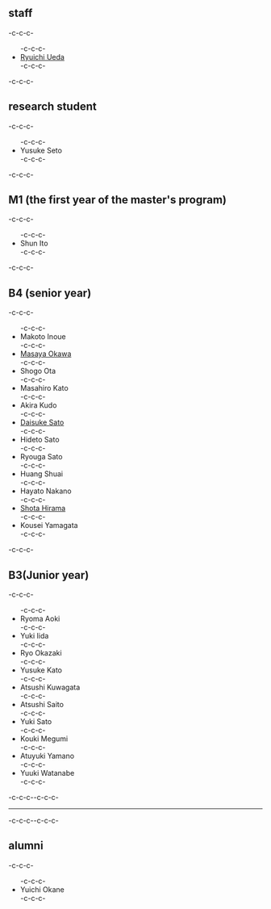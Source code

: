 <h2>staff</h2>-c-c-c-<ul>-c-c-c- 	<li id="ryuichiueda"><a href="http://lab.ueda.asia/?page_id=42">Ryuichi Ueda</a></li>-c-c-c-</ul>-c-c-c-<h2>research student</h2>-c-c-c-<ul>-c-c-c- 	<li>Yusuke Seto</li>-c-c-c-</ul>-c-c-c-<h2>M1 (the first year of the master's program)</h2>-c-c-c-<ul>-c-c-c- 	<li>Shun Ito</li>-c-c-c-</ul>-c-c-c-<h2>B4 (senior year)</h2>-c-c-c-<ul>-c-c-c- 	<li>Makoto Inoue</li>-c-c-c- 	<li><a href="http://routecompass.net/member/okawa/" target="_blank" rel="noopener noreferrer">Masaya Okawa</a></li>-c-c-c- 	<li>Shogo Ota</li>-c-c-c- 	<li>Masahiro Kato</li>-c-c-c- 	<li>Akira Kudo</li>-c-c-c- 	<li><a href="https://tiryoh.com/blog/about" target="_blank" rel="noopener noreferrer">Daisuke Sato</a></li>-c-c-c- 	<li>Hideto Sato</li>-c-c-c- 	<li>Ryouga Sato</li>-c-c-c- 	<li>Huang Shuai</li>-c-c-c- 	<li>Hayato Nakano</li>-c-c-c- 	<li><a href="http://habatafuture.hatenablog.jp/" target="_blank" rel="noopener noreferrer">Shota Hirama</a></li>-c-c-c- 	<li>Kousei Yamagata</li>-c-c-c-</ul>-c-c-c-<h2>B3(Junior year)</h2>-c-c-c-<ul>-c-c-c- 	<li>Ryoma Aoki</li>-c-c-c- 	<li>Yuki Iida</li>-c-c-c- 	<li>Ryo Okazaki</li>-c-c-c- 	<li>Yusuke Kato</li>-c-c-c- 	<li>Atsushi Kuwagata</li>-c-c-c- 	<li>Atsushi Saito</li>-c-c-c- 	<li>Yuki Sato</li>-c-c-c- 	<li>Kouki Megumi</li>-c-c-c- 	<li>Atuyuki Yamano</li>-c-c-c- 	<li>Yuuki Watanabe</li>-c-c-c-</ul>-c-c-c--c-c-c-<hr />-c-c-c--c-c-c-<h2>alumni</h2>-c-c-c-<ul>-c-c-c- 	<li>Yuichi Okane</li>-c-c-c-</ul>
